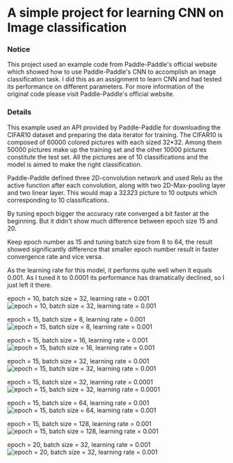 # A simple project for learning CNN on Image classification

### Notice

This project used an example code from Paddle-Paddle's official website which showed how to use Paddle-Paddle's CNN to accomplish an image classification task. I did this as an assignment to learn CNN and had tested its performance on different parameters. For more information of the original code please visit Paddle-Paddle's official website.

### Details



This example used an API provided by Paddle-Paddle for downloading the CIFAR10 dataset and preparing the data iterator for training. The CIFAR10 is composed of 60000 colored pictures with each sized 32*32. Among them 50000 pictures make up the training set and the other 10000 pictures constitute the test set. All the pictures are of 10 classifications and the model is aimed to make the right classification.

Paddle-Paddle defined three 2D-convolution network and used Relu as the active function after each convolution, along with two 2D-Max-pooling layer and two linear layer. This would map a 32*32*3 picture to 10 outputs which corresponding to 10 classifications.

By tuning epoch bigger the accuracy rate converged a bit faster at the beginning. But it didn't show much difference between epoch size 15 and 20.

Keep epoch number as 15 and tuning batch size from 8 to 64, the result showed significantly difference that smaller epoch number result in faster convergence rate and vice versa. 

As the learning rate for this model, it performs quite well when it equals 0.001. As I tuned it to 0.0001 its performance has dramatically declined, so I just left it there.



epoch = 10, batch size = 32, learning rate  = 0.001![epoch = 10, batch size = 32, learning rate  = 0.001](C:\Users\Nichang\AppData\Roaming\Typora\typora-user-images\image-20211015042810362.png)

epoch = 15, batch size = 8, learning rate  = 0.001![epoch = 15, batch size = 8, learning rate  = 0.001](C:\Users\Nichang\AppData\Roaming\Typora\typora-user-images\image-20211015043002997.png)

epoch = 15, batch size = 16, learning rate = 0.001![epoch = 15, batch size = 16, learning rate = 0.001](C:\Users\Nichang\AppData\Roaming\Typora\typora-user-images\image-20211015043137420.png)

epoch = 15, batch size = 32, learning rate = 0.001![epoch = 15, batch size = 32, learning rate = 0.001](C:\Users\Nichang\AppData\Roaming\Typora\typora-user-images\image-20211015043234364.png)

epoch = 15, batch size = 32, learning rate = 0.0001![epoch = 15, batch size = 32, learning rate = 0.0001](C:\Users\Nichang\AppData\Roaming\Typora\typora-user-images\image-20211015043333617.png)

epoch = 15, batch size = 64, learning rate = 0.001![epoch = 15, batch size = 64, learning rate = 0.001](C:\Users\Nichang\AppData\Roaming\Typora\typora-user-images\image-20211015043433502.png)

epoch = 15, batch size = 128, learning rate = 0.001![epoch = 15, batch size = 128, learning rate = 0.001](C:\Users\Nichang\AppData\Roaming\Typora\typora-user-images\image-20211015043516558.png)

epoch = 20, batch size = 32, learning rate = 0.001![epoch = 20, batch size = 32, learning rate = 0.001](C:\Users\Nichang\AppData\Roaming\Typora\typora-user-images\image-20211015043718224.png)



